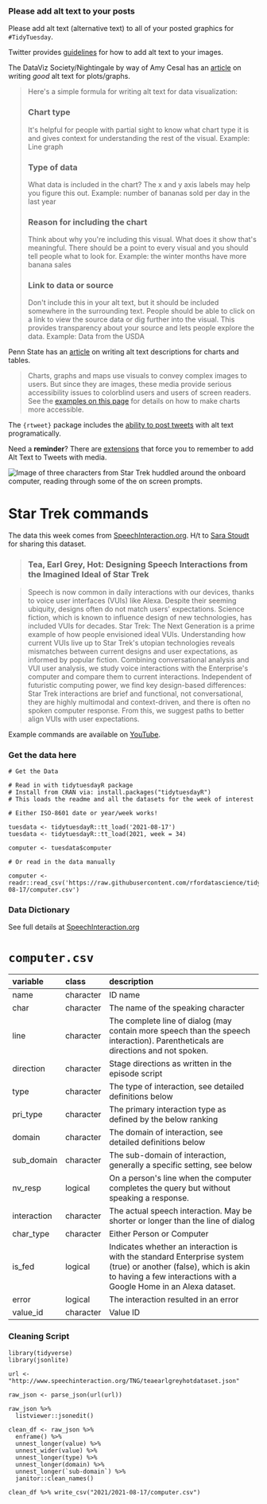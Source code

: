 ### Please add alt text to your posts

Please add alt text (alternative text) to all of your posted graphics for `#TidyTuesday`. 

Twitter provides [guidelines](https://help.twitter.com/en/using-twitter/picture-descriptions) for how to add alt text to your images.

The DataViz Society/Nightingale by way of Amy Cesal has an [article](https://medium.com/nightingale/writing-alt-text-for-data-visualization-2a218ef43f81) on writing _good_ alt text for plots/graphs.

> Here's a simple formula for writing alt text for data visualization:
> ### Chart type
> It's helpful for people with partial sight to know what chart type it is and gives context for understanding the rest of the visual.
> Example: Line graph
> ### Type of data
> What data is included in the chart? The x and y axis labels may help you figure this out.
> Example: number of bananas sold per day in the last year
> ### Reason for including the chart
> Think about why you're including this visual. What does it show that's meaningful. There should be a point to every visual and you should tell people what to look for.
> Example: the winter months have more banana sales
> ### Link to data or source
> Don't include this in your alt text, but it should be included somewhere in the surrounding text. People should be able to click on a link to view the source data or dig further into the visual. This provides transparency about your source and lets people explore the data.
> Example: Data from the USDA

Penn State has an [article](https://accessibility.psu.edu/images/charts/) on writing alt text descriptions for charts and tables.

> Charts, graphs and maps use visuals to convey complex images to users. But since they are images, these media provide serious accessibility issues to colorblind users and users of screen readers. See the [examples on this page](https://accessibility.psu.edu/images/charts/) for details on how to make charts more accessible.

The `{rtweet}` package includes the [ability to post tweets](https://docs.ropensci.org/rtweet/reference/post_tweet.html) with alt text programatically.

Need a **reminder**? There are [extensions](https://chrome.google.com/webstore/detail/twitter-required-alt-text/fpjlpckbikddocimpfcgaldjghimjiik/related) that force you to remember to add Alt Text to Tweets with media.

![Image of three characters from Star Trek huddled around the onboard computer, reading through some of the on screen prompts.](https://nerdist.com/wp-content/uploads/2020/06/data-computer.jpg)

# Star Trek commands

The data this week comes from [SpeechInteraction.org](http://www.speechinteraction.org/TNG/). H/t to [Sara Stoudt](https://github.com/rfordatascience/tidytuesday/issues/346) for sharing this dataset.

> ### Tea, Earl Grey, Hot: Designing Speech Interactions from the Imagined Ideal of Star Trek

> Speech is now common in daily interactions with our devices, thanks to voice user interfaces (VUIs) like Alexa. Despite their seeming ubiquity, designs often do not match users' expectations. Science fiction, which is known to influence design of new technologies, has included VUIs for decades. Star Trek: The Next Generation is a prime example of how people envisioned ideal VUIs. Understanding how current VUIs live up to Star Trek's utopian technologies reveals mismatches between current designs and user expectations, as informed by popular fiction. Combining conversational analysis and VUI user analysis, we study voice interactions with the Enterprise's computer and compare them to current interactions. Independent of futuristic computing power, we find key design-based differences: Star Trek interactions are brief and functional, not conversational, they are highly multimodal and context-driven, and there is often no spoken computer response. From this, we suggest paths to better align VUIs with user expectations.

Example commands are available on [YouTube](https://www.youtube.com/watch?v=qotCgA26Fp8).

### Get the data here

```{r}
# Get the Data

# Read in with tidytuesdayR package 
# Install from CRAN via: install.packages("tidytuesdayR")
# This loads the readme and all the datasets for the week of interest

# Either ISO-8601 date or year/week works!

tuesdata <- tidytuesdayR::tt_load('2021-08-17')
tuesdata <- tidytuesdayR::tt_load(2021, week = 34)

computer <- tuesdata$computer

# Or read in the data manually

computer <- readr::read_csv('https://raw.githubusercontent.com/rfordatascience/tidytuesday/master/data/2021/2021-08-17/computer.csv')

```
### Data Dictionary

See full details at [SpeechInteraction.org](http://www.speechinteraction.org/TNG/TeaEarlGreyHotDatasetCodeBook.pdf)

# `computer.csv`

|variable    |class     |description |
|:-----------|:---------|:-----------|
|name        |character | ID name |
|char        |character | The name of the speaking character |
|line        |character | The complete line of dialog (may contain more speech than the speech interaction). Parentheticals are directions and not spoken. |
|direction   |character | Stage directions as written in the episode script |
|type        |character | The type of interaction, see detailed definitions below |
|pri_type    |character | The primary interaction type as defined by the below ranking |
|domain      |character | The domain of interaction, see detailed definitions below |
|sub_domain  |character | The sub-domain of interaction, generally a specific setting, see below |
|nv_resp     |logical   | On a person's line when the computer completes the query but without speaking a response. |
|interaction |character | The actual speech interaction. May be shorter or longer than the line of dialog |
|char_type   |character | Either Person or Computer |
|is_fed      |logical   | Indicates whether an interaction is with the standard Enterprise system (true) or another (false), which is akin to having a few interactions with a Google Home in an Alexa dataset.|
|error       |logical   | The interaction resulted in an error |
|value_id    |character | Value ID |

### Cleaning Script

```
library(tidyverse)
library(jsonlite)

url <- "http://www.speechinteraction.org/TNG/teaearlgreyhotdataset.json"

raw_json <- parse_json(url(url))

raw_json %>% 
  listviewer::jsonedit()

clean_df <- raw_json %>% 
  enframe() %>% 
  unnest_longer(value) %>% 
  unnest_wider(value) %>% 
  unnest_longer(type) %>% 
  unnest_longer(domain) %>% 
  unnest_longer(`sub-domain`) %>% 
  janitor::clean_names()

clean_df %>% write_csv("2021/2021-08-17/computer.csv")
```
